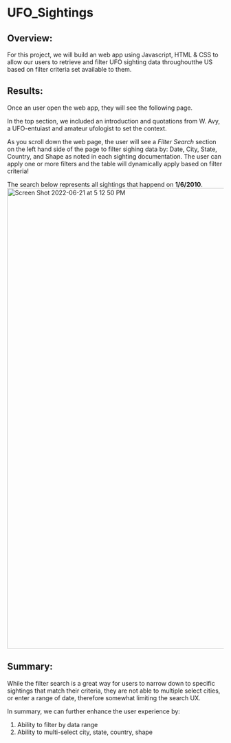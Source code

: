 # UFO_Sightings

## Overview:
For this project, we will build an web app using Javascript, HTML & CSS to allow our users to retrieve and filter UFO sighting data throughoutthe US based on filter criteria set available to them.

## Results:

Once an user open the web app, they will see the following page.

In the top section, we included an introduction and quotations from W. Avy, a UFO-entuiast and amateur ufologist to set the context.

As you scroll down the web page, the user will see a *Filter Search* section on the left hand side of the page to filter sighing data by: Date, City, State, Country, and Shape as noted in each sighting documentation.  The user can apply one or more filters and the table will dynamically apply based on filter criteria!

The search below represents all sightings that happend on **1/6/2010**.
<img width="1068" alt="Screen Shot 2022-06-21 at 5 12 50 PM" src="https://user-images.githubusercontent.com/100495799/174898314-d4e6558c-83ba-4f8d-ae58-016b64eb7072.png">


## Summary:

While the filter search is a great way for users to narrow down to specific sightings that match their criteria, they are not able to multiple select cities, or enter a range of date, therefore somewhat limiting the search UX.

In summary, we can further enhance the user experience by:
1. Ability to filter by data range
2. Ability to multi-select city, state, country, shape
